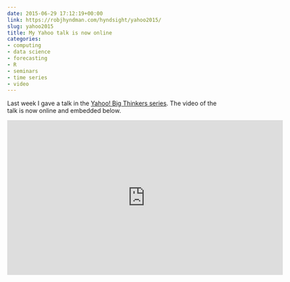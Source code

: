 ```yaml
---
date: 2015-06-29 17:12:19+00:00
link: https://robjhyndman.com/hyndsight/yahoo2015/
slug: yahoo2015
title: My Yahoo talk is now online
categories:
- computing
- data science
- forecasting
- R
- seminars
- time series
- video
---
```


Last week I gave a talk in the [Yahoo! Big Thinkers series](https://labs.yahoo.com/news/big-thinker-rob-hyndman-explores-science-forecasting-and-prediction). The video of the talk is now online and embedded below.


<iframe width='640' height='360' scrolling='no' frameborder='0' src='https://news.yahoo.com/video/big-thinker-rob-hyndman-210000569.html?format=embed' allowfullscreen='true' mozallowfullscreen='true' webkitallowfullscreen='true' allowtransparency='true' allow='autoplay; fullscreen; encrypted-media'></iframe>

